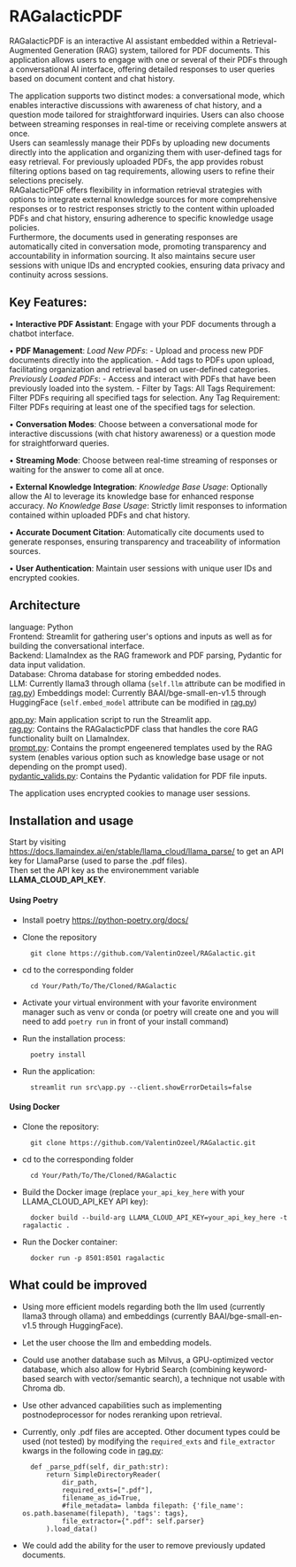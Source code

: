 # RAGalacticPDF

RAGalacticPDF is an interactive AI assistant embedded within a Retrieval-Augmented Generation (RAG) system, tailored for PDF documents. This application allows users to engage with one or several of their PDFs through a conversational AI interface, offering detailed responses to user queries based on document content and chat history.    
    
The application supports two distinct modes: a conversational mode, which enables interactive discussions with awareness of chat history, and a question mode tailored for straightforward inquiries. Users can also choose between streaming responses in real-time or receiving complete answers at once.     
Users can seamlessly manage their PDFs by uploading new documents directly into the application and organizing them with user-defined tags for easy retrieval. For previously uploaded PDFs, the app provides robust filtering options based on tag requirements, allowing users to refine their selections precisely.     
RAGalacticPDF offers flexibility in information retrieval strategies with options to integrate external knowledge sources for more comprehensive responses or to restrict responses strictly to the content within uploaded PDFs and chat history, ensuring adherence to specific knowledge usage policies.     
Furthermore, the documents used in generating responses are automatically cited in conversation mode, promoting transparency and accountability in information sourcing. It also maintains secure user sessions with unique IDs and encrypted cookies, ensuring data privacy and continuity across sessions.     

## Key Features:

• **Interactive PDF Assistant**: Engage with your PDF documents through a chatbot interface.

• **PDF Management**:
    *Load New PDFs*: 
        - Upload and process new PDF documents directly into the application.
        - Add tags to PDFs upon upload, facilitating organization and retrieval based on user-defined categories.
    *Previously Loaded PDFs*: 
        - Access and interact with PDFs that have been previously loaded into the system.
        - Filter by Tags:
            All Tags Requirement: Filter PDFs requiring all specified tags for selection.
            Any Tag Requirement: Filter PDFs requiring at least one of the specified tags for selection.

• **Conversation Modes**: Choose between a conversational mode for interactive discussions (with chat history awareness) or a question mode for straightforward queries.

• **Streaming Mode**: Choose between real-time streaming of responses or waiting for the answer to come all at once.

• **External Knowledge Integration**:
    *Knowledge Base Usage*: Optionally allow the AI to leverage its knowledge base for enhanced response accuracy.
    *No Knowledge Base Usage*: Strictly limit responses to information contained within uploaded PDFs and chat history.

• **Accurate Document Citation**: Automatically cite documents used to generate responses, ensuring transparency and traceability of information sources.

• **User Authentication**: Maintain user sessions with unique user IDs and encrypted cookies.

## Architecture

language: Python    
Frontend: Streamlit for gathering user's options and inputs as well as for building the conversational interface.    
Backend: LlamaIndex as the RAG framework and PDF parsing, Pydantic for data input validation.    
Database: Chroma database for storing embedded nodes.   
LLM: Currently llama3 through ollama (`self.llm` attribute can be modified in [rag.py](https://github.com/ValentinOzeel/RAGalactic/blob/main/RAGalacticPDF/src/rag.py)) 
Embeddings model: Currently BAAI/bge-small-en-v1.5 through HuggingFace (`self.embed_model` attribute can be modified in [rag.py](https://github.com/ValentinOzeel/RAGalactic/blob/main/RAGalacticPDF/src/rag.py))

    
[app.py](https://github.com/ValentinOzeel/RAGalactic/blob/main/RAGalacticPDF/src/app.py): Main application script to run the Streamlit app.    
[rag.py](https://github.com/ValentinOzeel/RAGalactic/blob/main/RAGalacticPDF/src/rag.py): Contains the RAGalacticPDF class that handles the core RAG functionality built on LlamaIndex.    
[prompt.py](https://github.com/ValentinOzeel/RAGalactic/blob/main/RAGalacticPDF/src/prompt.py): Contains the prompt engeenered templates used by the RAG system (enables various option such as knowledge base usage or not depending on the prompt used).    
[pydantic_valids.py](https://github.com/ValentinOzeel/RAGalactic/blob/main/RAGalacticPDF/src/pydantic_valids.py): Contains the Pydantic validation for PDF file inputs.    
    
The application uses encrypted cookies to manage user sessions.


## Installation and usage

Start by visiting https://docs.llamaindex.ai/en/stable/llama_cloud/llama_parse/ to get an API key for LlamaParse (used to parse the .pdf files).     
Then set the API key as the environemment variable **LLAMA_CLOUD_API_KEY**.    


#### Using Poetry

- Install poetry
https://python-poetry.org/docs/

- Clone the repository

        git clone https://github.com/ValentinOzeel/RAGalactic.git

- cd to the corresponding folder

        cd Your/Path/To/The/Cloned/RAGalactic  

- Activate your virtual environment with your favorite environment manager such as venv or conda (or poetry will create one and you will need to add `poetry run` in front of your install command)

- Run the installation process:

        poetry install

- Run the application:

        streamlit run src\app.py --client.showErrorDetails=false


#### Using Docker

- Clone the repository:

        git clone https://github.com/ValentinOzeel/RAGalactic.git

- cd to the corresponding folder

        cd Your/Path/To/The/Cloned/RAGalactic 

- Build the Docker image (replace `your_api_key_here` with your LLAMA_CLOUD_API_KEY API key):

        docker build --build-arg LLAMA_CLOUD_API_KEY=your_api_key_here -t ragalactic .

- Run the Docker container:

        docker run -p 8501:8501 ragalactic

## What could be improved

- Using more efficient models regarding both the llm used (currently llama3 through ollama) and embeddings (currently BAAI/bge-small-en-v1.5 through HuggingFace).

- Let the user choose the llm and embedding models.

- Could use another database such as Milvus, a GPU-optimized vector database, which also allow for Hybrid Search (combining keyword-based search with vector/semantic search), a technique not usable with Chroma db.

- Use other advanced capabilities such as implementing postnodeprocessor for nodes reranking upon retrieval.

- Currently, only .pdf files are accepted. Other document types could be used (not tested) by modifying the `required_exts` and `file_extractor` kwargs in the following code in [rag.py](https://github.com/ValentinOzeel/RAGalactic/blob/main/RAGalacticPDF/src/rag.py):

        def _parse_pdf(self, dir_path:str):
            return SimpleDirectoryReader(
                dir_path,
                required_exts=[".pdf"],
                filename_as_id=True,
                #file_metadata= lambda filepath: {'file_name': os.path.basename(filepath), 'tags': tags}, 
                file_extractor={".pdf": self.parser}
            ).load_data() 

- We could add the ability for the user to remove previously updated documents.



